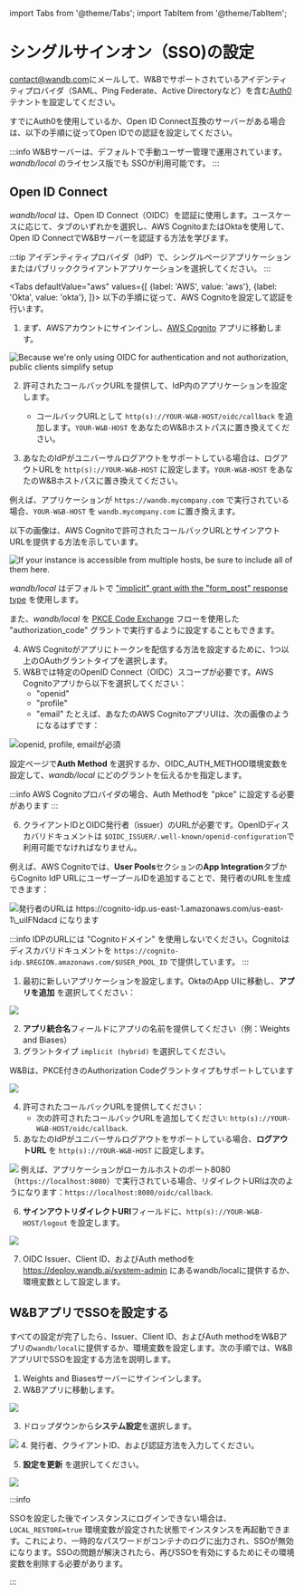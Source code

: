 import Tabs from '@theme/Tabs';
import TabItem from '@theme/TabItem';

# シングルサインオン（SSO)の設定

[contact@wandb.com](mailto:contact@wandb.com)にメールして、W&Bでサポートされているアイデンティティプロバイダ（SAML、Ping Federate、Active Directoryなど）を含む[Auth0](https://auth0.com)テナントを設定してください。

すでにAuth0を使用しているか、Open ID Connect互換のサーバーがある場合は、以下の手順に従ってOpen IDでの認証を設定してください。

:::info
W&Bサーバーは、デフォルトで手動ユーザー管理で運用されています。_wandb/local_ のライセンス版でも SSOが利用可能です。
:::

## Open ID Connect

_wandb/local_ は、Open ID Connect（OIDC）を認証に使用します。ユースケースに応じて、タブのいずれかを選択し、AWS CognitoまたはOktaを使用して、Open ID ConnectでW&Bサーバーを認証する方法を学びます。

:::tip
アイデンティティプロバイダ（IdP）で、シングルページアプリケーションまたはパブリッククライアントアプリケーションを選択してください。
:::



<Tabs
  defaultValue="aws"
  values={[
    {label: 'AWS', value: 'aws'},
    {label: 'Okta', value: 'okta'},
  ]}>
  <TabItem value="aws">
以下の手順に従って、AWS Cognitoを設定して認証を行います。

1. まず、AWSアカウントにサインインし、[AWS Cognito](https://aws.amazon.com/cognito/) アプリに移動します。

![Because we're only using OIDC for authentication and not authorization, public clients simplify setup](/images/hosting/setup_aws_cognito.png)

2. 許可されたコールバックURLを提供して、IdP内のアプリケーションを設定します。
     * コールバックURLとして `http(s)://YOUR-W&B-HOST/oidc/callback` を追加します。`YOUR-W&B-HOST` をあなたのW&Bホストパスに置き換えてください。

3. あなたのIdPがユニバーサルログアウトをサポートしている場合は、ログアウトURLを `http(s)://YOUR-W&B-HOST` に設定します。`YOUR-W&B-HOST` をあなたのW&Bホストパスに置き換えてください。

例えば、アプリケーションが `https://wandb.mycompany.com` で実行されている場合、`YOUR-W&B-HOST` を `wandb.mycompany.com` に置き換えます。

以下の画像は、AWS Cognitoで許可されたコールバックURLとサインアウトURLを提供する方法を示しています。

![If your instance is accessible from multiple hosts, be sure to include all of them here.](/images/hosting/setup_aws_cognito_ui_settings.png)

_wandb/local_ はデフォルトで ["implicit" grant with the "form\_post" response type](https://auth0.com/docs/get-started/authentication-and-authorization-flow/implicit-flow-with-form-post) を使用します。

また、_wandb/local_ を [PKCE Code Exchange](https://www.oauth.com/oauth2-servers/pkce/)  フローを使用した "authorization\_code" グラントで実行するように設定することもできます。

4. AWS Cognitoがアプリにトークンを配信する方法を設定するために、1つ以上のOAuthグラントタイプを選択します。
5. W&Bでは特定のOpenID Connect（OIDC）スコープが必要です。AWS Cognitoアプリから以下を選択してください：
    * "openid"
    * "profile"
    * "email"
たとえば、あなたのAWS CognitoアプリUIは、次の画像のようになるはずです：

![openid, profile, emailが必須](/images/hosting/setup_aws_required_fields.png)

設定ページで**Auth Method** を選択するか、OIDC_AUTH_METHOD環境変数を設定して、_wandb/local_ にどのグラントを伝えるかを指定します。

:::info
AWS Cognitoプロバイダの場合、Auth Methodを "pkce" に設定する必要があります
:::

6. クライアントIDとOIDC発行者（issuer）のURLが必要です。OpenIDディスカバリドキュメントは `$OIDC_ISSUER/.well-known/openid-configuration`で利用可能でなければなりません。

例えば、AWS Cognitoでは、**User Pools**セクションの**App Integration**タブからCognito IdP URLにユーザープールIDを追加することで、発行者のURLを生成できます：

![発行者のURLは https://cognito-idp.us-east-1.amazonaws.com/us-east-1\_uiIFNdacd になります](/images/hosting/setup_aws_cognito_issuer_url.png)

:::info
IDPのURLには "Cognitoドメイン" を使用しないでください。Cognitoはディスカバリドキュメントを `https://cognito-idp.$REGION.amazonaws.com/$USER_POOL_ID` で提供しています。
:::

<!-- 7. 最後に、OIDC発行者、クライアントID、およびAuth Methodを_wandb/local_ の `https://deploy.wandb.ai/system-admin` に提供するか、環境変数として設定します。

次の画像は、W&BアプリUI（`https://deploy.wandb.ai/system-admin`）で、SSOを有効にし、OIDC発行者、クライアントID、および認証方法を提供する方法を示しています： -->

<!-- すべての設定が完了したら、発行者、クライアントID、およびAuth Methodを `wandb/local` の`/system-admin` や環境変数に提供して、SSOが構成されます。

1. Weights and Biasesサーバーにサインインする
2. W&Bアプリに移動します。
![](/images/hosting/system_settings.png)

3. ドロップダウンから、**システム設定** を選択してください：

![](/images/hosting/system_settings_select_settings.png)

4. 発行者、クライアントID、および認証方法を入力してください。
5. **設定を更新** を選択してください。

![](/images/hosting/system_settings_select_update.png)

![](/images/hosting/enable_sso.png) -->

  </TabItem>
  <TabItem value="okta">


1. 最初に新しいアプリケーションを設定します。OktaのApp UIに移動し、**アプリを追加** を選択してください：

![](/images/hosting/okta.png)

2. **アプリ統合名**フィールドにアプリの名前を提供してください（例：Weights and Biases）
3. グラントタイプ `implicit (hybrid)` を選択してください。

W&Bは、PKCE付きのAuthorization Codeグラントタイプもサポートしています

![](/images/hosting/pkce.png)

4. 許可されたコールバックURLを提供してください：
    * 次の許可されたコールバックURLを追加してください: `http(s)://YOUR-W&B-HOST/oidc/callback`.
5. あなたのIdPがユニバーサルログアウトをサポートしている場合、**ログアウトURL** を `http(s)://YOUR-W&B-HOST` に設定します。

![](/images/hosting/redirect_uri.png)
例えば、アプリケーションがローカルホストのポート8080（`https://localhost:8080`）で実行されている場合、リダイレクトURIは次のようになります：`https://localhost:8080/oidc/callback`.

6. **サインアウトリダイレクトURI**フィールドに、`http(s)://YOUR-W&B-HOST/logout` を設定します。

![](/images/hosting/signout_redirect.png)

7. OIDC Issuer、Client ID、およびAuth methodを https://deploy.wandb.ai/system-admin にあるwandb/localに提供するか、環境変数として設定します。


  </TabItem>
</Tabs>

## W&BアプリでSSOを設定する

すべての設定が完了したら、Issuer、Client ID、およびAuth methodをW&Bアプリの`wandb/local`に提供するか、環境変数を設定します。次の手順では、W&BアプリUIでSSOを設定する方法を説明します。

1. Weights and Biasesサーバーにサインインします。
2. W&Bアプリに移動します。

![](/images/hosting/system_settings.png)

3. ドロップダウンから**システム設定**を選択します。

![](/images/hosting/system_settings_select_settings.png)
4. 発行者、クライアントID、および認証方法を入力してください。

5. **設定を更新** を選択してください。



![](/images/hosting/system_settings_select_update.png)





:::info

SSOを設定した後でインスタンスにログインできない場合は、`LOCAL_RESTORE=true` 環境変数が設定された状態でインスタンスを再起動できます。これにより、一時的なパスワードがコンテナのログに出力され、SSOが無効になります。SSOの問題が解決されたら、再びSSOを有効にするためにその環境変数を削除する必要があります。

:::